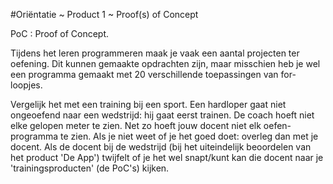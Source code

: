 #Oriëntatie ~ Product 1 ~ Proof(s) of Concept

PoC : Proof of Concept.

Tijdens het leren programmeren maak je vaak een aantal projecten ter oefening. Dit kunnen gemaakte opdrachten zijn, maar misschien heb je wel een programma gemaakt met 20 verschillende toepassingen van for-loopjes.

Vergelijk het met een training bij een sport. Een hardloper gaat niet ongeoefend naar een wedstrijd: hij gaat eerst trainen. De coach hoeft niet elke gelopen meter te zien. Net zo hoeft jouw docent niet elk oefen-programma te zien. Als je niet weet of je het goed doet: overleg dan met je docent. Als de docent bij de wedstrijd (bij het uiteindelijk beoordelen van het product 'De App') twijfelt of je het wel snapt/kunt kan die docent naar je 'trainingsproducten' (de PoC's) kijken. 
